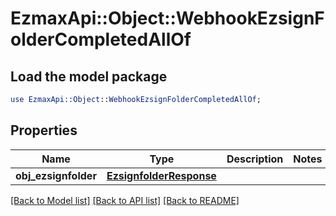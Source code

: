 # EzmaxApi::Object::WebhookEzsignFolderCompletedAllOf

## Load the model package
```perl
use EzmaxApi::Object::WebhookEzsignFolderCompletedAllOf;
```

## Properties
Name | Type | Description | Notes
------------ | ------------- | ------------- | -------------
**obj_ezsignfolder** | [**EzsignfolderResponse**](EzsignfolderResponse.md) |  | 

[[Back to Model list]](../README.md#documentation-for-models) [[Back to API list]](../README.md#documentation-for-api-endpoints) [[Back to README]](../README.md)


